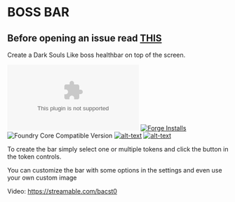 # BOSS BAR
## Before opening an issue read [THIS](https://github.com/theripper93/Levels/blob/v9/ISSUES.md)
Create a Dark Souls Like boss healthbar on top of the screen.

![Latest Release Download Count](https://img.shields.io/github/downloads/theripper93/Boss-Bar/latest/module.zip?color=2b82fc&label=DOWNLOADS&style=for-the-badge) [![Forge Installs](https://img.shields.io/badge/dynamic/json?label=Forge%20Installs&query=package.installs&suffix=%25&url=https%3A%2F%2Fforge-vtt.com%2Fapi%2Fbazaar%2Fpackage%2Fbossbar&colorB=03ff1c&style=for-the-badge)](https://forge-vtt.com/bazaar#package=bossbar) ![Foundry Core Compatible Version](https://img.shields.io/badge/dynamic/json.svg?url=https%3A%2F%2Fraw.githubusercontent.com%2Ftheripper93%2FBoss-Bar%2Fmain%2Fmodule.json&label=Foundry%20Version&query=$.compatibleCoreVersion&colorB=orange&style=for-the-badge) [![alt-text](https://img.shields.io/badge/-Patreon-%23ff424d?style=for-the-badge)](https://www.patreon.com/theripper93) [![alt-text](https://img.shields.io/badge/-Discord-%235662f6?style=for-the-badge)](https://discord.gg/F53gBjR97G)


To create the bar simply select one or multiple tokens and click the button in the token controls.

You can customize the bar with some options in the settings and even use your own custom image

Video: https://streamable.com/bacst0
